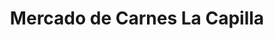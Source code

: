 ---
title: "Mercado de Carnes La Capilla"
url: /cholula-puebla/mercado-de-carnes-la-capilla/
shop: carnicero
---